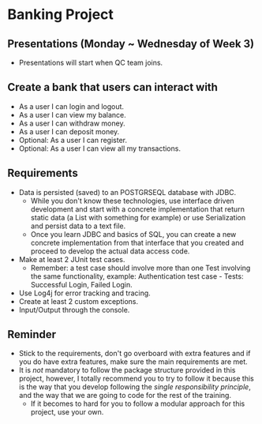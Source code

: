 # Banking Project

## Presentations (Monday ~ Wednesday of Week 3)
* Presentations will start when QC team joins.

## Create a bank that users can interact with
* As a user I can login and logout.
* As a user I can view my balance.
* As a user I can withdraw money.
* As a user I can deposit money.
* Optional: As a user I can register.
* Optional: As a user I can view all my transactions.

## Requirements
* Data is persisted (saved) to an POSTGRSEQL database with JDBC.
    * While you don't know these technologies, use interface driven development and
    start with a concrete implementation that return static data (a List with something for example) or use Serialization and persist data to a text file.
    * Once you learn JDBC and basics of SQL, you can create a new concrete implementation from that interface that you created and proceed to develop the actual data access code.
* Make at least 2 JUnit test cases.
    * Remember: a test case should involve more than one Test involving the same 
    functionality, example: Authentication test case - Tests: Successful Login, Failed Login.
* Use Log4j for error tracking and tracing.
* Create at least 2 custom exceptions.
* Input/Output through the console.

## Reminder
* Stick to the requirements, don't go overboard with extra features and if you do have extra features, make sure the main requirements are met.
* It is *not* mandatory to follow the package structure provided in this project, however, I totally recommend you to try to follow it because this is the way that you develop following the *single responsibility principle*, and the way that we are going to code for the rest of the training.
   * If it becomes to hard for you to follow a modular approach for this project, use your own.
